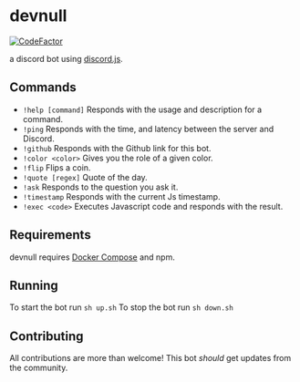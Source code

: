 # devnull
[![CodeFactor](https://www.codefactor.io/repository/github/pixiys/devnull/badge/master)](https://www.codefactor.io/repository/github/pixiys/devnull/overview/master)

a discord bot using <a href="https://github.com/hydrabolt/discord.js/">discord.js</a>.

## Commands

- `!help [command]`     Responds with the usage and description for a command.
- `!ping`               Responds with the time, and latency between the server and Discord. 
- `!github`             Responds with the Github link for this bot.
- `!color <color>`      Gives you the role of a given color.
- `!flip`               Flips a coin.
- `!quote [regex]`      Quote of the day.
- `!ask`                Responds to the question you ask it.
- `!timestamp`          Responds with the current Js timestamp.
- `!exec <code>`        Executes Javascript code and responds with the result.

## Requirements
devnull requires [Docker Compose](https://docs.docker.com/compose/) and npm.

## Running
To start the bot run `sh up.sh`
To stop the bot run `sh down.sh`

## Contributing
All contributions are more than welcome!
This bot *should* get updates from the community.
